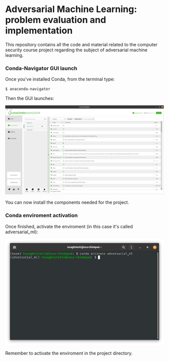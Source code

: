 # Adversarial Machine Learning: problem evaluation and implementation
This repository contains all the code and material related to the computer security course project regarding the subject of adversarial machine learning.

### Conda-Navigator GUI launch
Once you've installed Conda, from the terminal type:
```
$ anaconda-navigator

```
Then the GUI launches:

![Conda GUI](/readme_images/conda_gui.png)

You can now install the components needed for the project.


### Conda enviroment activation
Once finished, activate the enviroment (in this case it's called adversarial_ml):

![Terminal](/readme_images/conda_activate.png)

Remember to activate the enviroment in the project directory.
